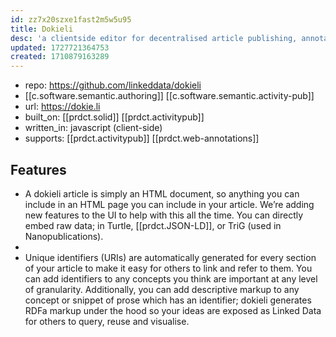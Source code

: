 ```yaml
---
id: zz7x20szxe1fast2m5w5u95
title: Dokieli
desc: 'a clientside editor for decentralised article publishing, annotations and social interactions'
updated: 1727721364753
created: 1710879163289
---
```


- repo: https://github.com/linkeddata/dokieli
- [[c.software.semantic.authoring]] [[c.software.semantic.activity-pub]]
- url: https://dokie.li
- built_on: [[prdct.solid]] [[prdct.activitypub]]
- written_in: javascript (client-side)
- supports: [[prdct.activitypub]] [[prdct.web-annotations]]

## Features

- A dokieli article is simply an HTML document, so anything you can include in an HTML page you can include in your article. We’re adding new features to the UI to help with this all the time. You can directly embed raw data; in Turtle, [[prdct.JSON-LD]], or TriG (used in Nanopublications).
- 
- Unique identifiers (URIs) are automatically generated for every section of your article to make it easy for others to link and refer to them. You can add identifiers to any concepts you think are important at any level of granularity. Additionally, you can add descriptive markup to any concept or snippet of prose which has an identifier; dokieli generates RDFa markup under the hood so your ideas are exposed as Linked Data for others to query, reuse and visualise.